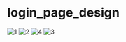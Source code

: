 # login_page_design


![1](https://user-images.githubusercontent.com/70278989/236329686-8a0b8d3d-ebbe-45eb-ad97-7940e68d7e23.jpg)
![2](https://user-images.githubusercontent.com/70278989/236329710-62830ac1-f3f0-4824-99c5-0c20dc544f36.jpg)
![4](https://user-images.githubusercontent.com/70278989/236329723-a3337a18-2003-405a-a77a-0bb6e329ed83.jpg)
![3](https://user-images.githubusercontent.com/70278989/236329740-2c20e600-f019-47c1-869a-71f436a416b7.jpg)
